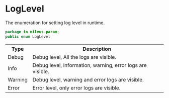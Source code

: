 # LogLevel

The enumeration for setting log level in runtime.

```java
package io.milvus.param;
public enum LogLevel
```

<table>
   <tr>
     <th><strong>Type</strong></th>
     <th><strong>Description</strong></th>
   </tr>
   <tr>
     <td>Debug</td>
     <td>Debug level, All the logs are visible.</td>
   </tr>
   <tr>
     <td>Info</td>
     <td>Debug level, information, warning, error logs are visible.</td>
   </tr>
   <tr>
     <td>Warning</td>
     <td>Debug level, warning and error logs are visible.</td>
   </tr>
   <tr>
     <td>Error</td>
     <td>Error level, only error logs are visible.</td>
   </tr>
</table>
